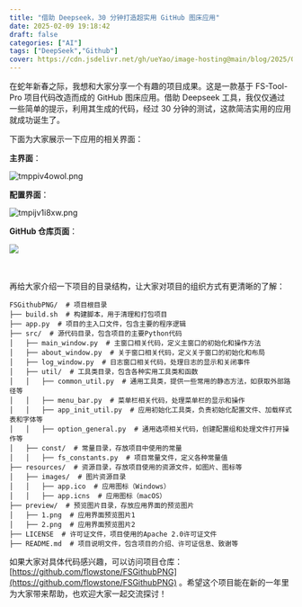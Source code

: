 ```yaml
---
title: "借助 Deepseek，30 分钟打造超实用 GitHub 图床应用"
date: 2025-02-09 19:18:42
draft: false
categories: ["AI"]
tags: ["DeepSeek","Github"]
cover: https://cdn.jsdelivr.net/gh/ueYao/image-hosting@main/blog/2025/02/20250210005342250453.png
---
```




在蛇年新春之际，我想和大家分享一个有趣的项目成果。这是一款基于 FS-Tool-Pro 项目代码改造而成的 GitHub 图床应用。借助 Deepseek 工具，我仅仅通过一些简单的提示，利用其生成的代码，经过 30 分钟的测试，这款简洁实用的应用就成功诞生了。

 下面为大家展示一下应用的相关界面：

**主界面**：

​![tmppiv4owol.png](https://cdn.jsdelivr.net/gh/ueYao/image-hosting@main/blog/2025/02/20250210105549490167.png)​

**配置界面**：

​![tmpijv1i8xw.png](https://cdn.jsdelivr.net/gh/ueYao/image-hosting@main/blog/2025/02/20250210105708112864.png)​

**GitHub 仓库页面**：

​![](https://cdn.jsdelivr.net/gh/ueYao/image-hosting@main/blog/2025/02/7ad570450ac4477c92ba48a3db298f47.png)​

‍

再给大家介绍一下项目的目录结构，让大家对项目的组织方式有更清晰的了解：

```plaintext
FSGithubPNG/  # 项目根目录
├── build.sh  # 构建脚本，用于清理和打包项目
├── app.py  # 项目的主入口文件，包含主要的程序逻辑
├── src/  # 源代码目录，包含项目的主要Python代码
│   ├── main_window.py  # 主窗口相关代码，定义主窗口的初始化和操作方法
│   ├── about_window.py  # 关于窗口相关代码，定义关于窗口的初始化和布局
│   ├── log_window.py  # 日志窗口相关代码，处理日志的显示和关闭事件
│   ├── util/  # 工具类目录，包含各种实用工具类和函数
│   │   ├── common_util.py  # 通用工具类，提供一些常用的静态方法，如获取外部路径等
│   │   ├── menu_bar.py  # 菜单栏相关代码，处理菜单栏的显示和操作
│   │   ├── app_init_util.py  # 应用初始化工具类，负责初始化配置文件、加载样式表和字体等
│   │   ├── option_general.py  # 通用选项相关代码，创建配置组和处理文件打开操作等
│   ├── const/  # 常量目录，存放项目中使用的常量
│   │   ├── fs_constants.py  # 项目常量文件，定义各种常量值
├── resources/  # 资源目录，存放项目使用的资源文件，如图片、图标等
│   ├── images/  # 图片资源目录
│   │   ├── app.ico  # 应用图标（Windows）
│   │   ├── app.icns  # 应用图标（macOS）
├── preview/  # 预览图片目录，存放应用界面的预览图片
│   ├── 1.png  # 应用界面预览图片1
│   ├── 2.png  # 应用界面预览图片2
├── LICENSE  # 许可证文件，项目使用的Apache 2.0许可证文件
├── README.md  # 项目说明文件，包含项目的介绍、许可证信息、致谢等
```

如果大家对具体代码感兴趣，可以访问项目仓库：[https://github.com/flowstone/FSGithubPNG](https://github.com/flowstone/FSGithubPNG) 。希望这个项目能在新的一年里为大家带来帮助，也欢迎大家一起交流探讨！

‍
